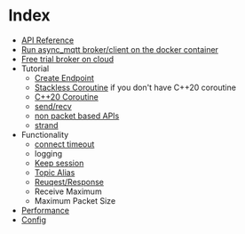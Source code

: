 # Index
- [API Reference](https://redboltz.github.io/async_mqtt/)
- [Run async_mqtt broker/client on the docker container](container.md)
- [Free trial broker on cloud](trial.md)
- Tutorial
  - [Create Endpoint](tutorial/create_endpoint.md)
  - [Stackless Coroutine](tutorial/sl_coro.md) if you don't have C++20 coroutine
  - [C++20 Coroutine](tutorial/cpp20_coro.md)
  - [send/recv](tutorial/send_recv.md)
  - [non packet based APIs](tutorial/non_packet_based.md)
  - [strand](tutorial/strand.md)
- Functionality
  - [connect timeout](functionality/connect_timeout.md)
  - logging
  - [Keep session](functionality/keep_session.md)
  - [Topic Alias](functionality/topic_alias.md)
  - [Reuqest/Response](functionality/request_response.md)
  - Receive Maximum
  - Maximum Packet Size
- [Performance](performance.md)
- [Config](config.md)
